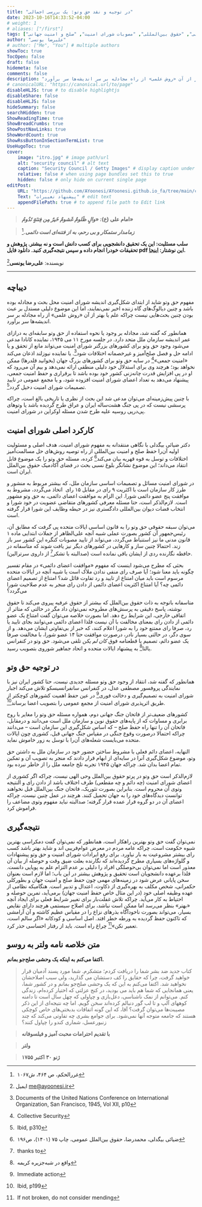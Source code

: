 ```yaml
---
title: "در توجیه و نقد حق وتو: یک بررسی اجمالی"
date: 2023-10-16T14:33:52-04:00
# weight: 1
# aliases: ["/first"]
tags: ["حق وتو", "سازمان ملل متحد", "حقوق", "تحقیق دانشجویی", "علی‌رضا یونسی", "صلح جهانی", "شورای امنیت", "اعضای دائم شورای امنیت", "دکتر ضیائی بیگدلی", "توصیه‌های حل اختلافات", "روش علمی", "سیاست جهانی", "حقوق بین‌المللی", "مصوبات شورای امنیت", "صلح و امنیت جهانی"]
author: "علیرضا یونسی"
# author: ["Me", "You"] # multiple authors
showToc: true
TocOpen: false
draft: false
hidemeta: false
comments: false
description: "این نوشتار مفهوم حق وتو را در سازمان ملل متحد مورد بحث قرار داده و نقدهایی به وجود این مفهوم ارائه می‌دهد. مفهوم حق وتو شاید از ابتدای شکل‌گیری اندیشه شورای امنیت محل بحث و مجادله بوده باشد و چنین دیالوگ‌های گاه زننده اخیر نمی‌نمایند، اما این موضوع دلیلی مستدل بر عبث بودن چنین بحث‌هایی نیست چراکه علم یا بهتر از آن «روش علمی» از راه مجادله بر سر اندیشه‌ها سر برآورد."
# canonicalURL: "https://canonical.url/to/page"
disableHLJS: true # to disable highlightjs
disableShare: false
disableHLJS: false
hideSummary: false
searchHidden: true
ShowReadingTime: true
ShowBreadCrumbs: true
ShowPostNavLinks: true
ShowWordCount: true
ShowRssButtonInSectionTermList: true
UseHugoToc: true
cover:
    image: "itro.jpg" # image path/url
    alt: "security council" # alt text
    caption: "Security Council / Getty Images" # display caption under cover
    relative: false # when using page bundles set this to true
    hidden: false # only hide on current single page
editPost:
    URL: "https://github.com/AYoonesi/AYoonesi.github.io_fa/tree/main/content"
    Text: "پیشنهاد تغییرات" # edit text
    appendFilePath: true # to append file path to Edit link
---
```




> **امام علی (ع)*: «والٍ ظَلومٌ غَشومٌ خَیرٌ مِن فِتنَةٍ تَدُومُ»***

> **_زمامدار ستمکار و بی رحم، به از فتنه‌ای است دائمى._**[^1]


 **سلب مسئلیت: این یک تحقیق دانشجویی برای کسب دانش است و نه بیشتر. پژوهش و تحقیقات خودرا انجام داده و سپس نتیجه‌گیری کنید.**
 **دانلود فایل pdf این نوشتار: [اینجا](veto.pdf).**


نویسنده: **علی‌رضا یونسی**[^2]

---

## دیباچه

مفهوم حق وتو شاید از ابتدای شکل‌گیری اندیشه شورای امنیت محل بحث و مجادله بوده باشد و چنین دیالوگ‌های گاه زننده اخیر نمی‌نمایند، اما این موضوع دلیلی مستدل بر عبث بودن چنین بحث‌هایی نیست چراکه علم یا بهتر از آن «روش علمی» از راه مجادله بر سر اندیشه‌ها سر برآورد.

همانطور که گفته شد، مجادله بر وجود یا نحوه استفاده از حق وتو سابقه‌ای به درازای عمر اندیشه سازمان ملل متحد دارد. در جلسه مورخ ۱۱ می ۱۹۴۵، نماینده کانادا مدعی می‌شود وجود حق وتو برای کشورهای بزرگتر شورای امنیت می‌تواند مانع از تحقق و یا ادامه حل و فصل صلح‌آمیز و غیرخصمانه اختلافات شود[^3]. یا نماینده نیوزلند اذعان می‌کند «امنیت جمعی»[^4] در سایه حق وتو برای کشورهای بزرگ جهان (بخوانید قلدرها) ممکن نخواهد بود؛ هرچند وی برای استدلال خود دلیلی منطقی ارائه نمی‌دهد و بیم آن می‌رود که او در پی افزایش قدرت چانه‌زنی کشور خود بوده باشد تا برقراری و حفظ امنیت جمعی، پیشنهاد می‌دهد به تعداد اعضای شورای امنیت افزوده شود، و یا مجمع عمومی در تایید تصمیمات شورای امنیت دخیل گردد[^5].

با چنین پیش‌زمینه‌ای می‌توان مدعی شد این بحث از نظری یا تاریخی بالغ است، چراکه پرسشی نیست که در پی جنگ هشت‌ساله ایران و عراق طرح گردیده باشد یا وتوهای پی‌درپی روسیه علیه طرح شدن مسئله اوکراین در شورای امنیت.

## کارکرد اصلی شورای امنیت

دکتر ضیائی بیگدلی با نگاهی منتقدانه به مفهوم شورای امنیت، هدف اصلی و مسئولیت اولیه آن‌را حفظ صلح و امنیت بین‌المللی از راه توصیه روش‌های حل مسالمت‌آمیز اختلافات و توسل به قوه قهریه بیان می‌کند[^6] کرده، مسئله حق وتو را یک موضوع قابل انتقاد می‌داند؛ این موضوع نشانگر بلوغ نسبی بحث در فضای آکادمیک حقوق بین‌الملل ایران است.

در شورای امنیت مسائل و تصمیمات اساسی سازمان ملل، که بیشتر مربوط به منشور و طرز کار سازمان است با اکثریت ۹ رای در مقابل ۱۵ رای  اتخاذ می‌گردد، مشروط به موافقت پنج عضو دائمی شورا. این الزام به موافقت اعضای دائمی، به حق وتو مشهور است. لازم‌الذکر است، حتا مسئله معرفی کشورهای متقاضی عضویت در خود شورا و انتخاب قضات دیوان بین‌المللی دادگستری نیز در حیطه وظایف این شورا قرار گرفته است.

می‌توان سبقه حقوقی حق وتو را به قانون اساسی ایالات متحده پی گرفت که مطابق آن، رئیس‌جمهور آن کشور بصورت عملی شبیه آنچه علی‌الظاهر از جملات ابتدایی ماده ۱ قانون مدنی ما نیز استنباط می‌گردد، می‌تواند از تایید مصوبات کنگره این کشور سر باز زند. احتمالا چنین ساز و کارهایی در کشورهای دیگر نیز یافت شوند که متاسفانه در حافظه نگارنده ردی از ایشان باقی نمانده است (صدالبته با تشکر[^7] از داروی سرترالین).

بحثی که مطرح می‌شود اینست که مفهوم «موافقت اعضای دائمی» در مقام تفسیر چگونه باید معنا شود؛ آیا صرف رای منفی ندادن ملاک است یا شبیه آنچه در ایالات متحده مرسوم است باید میان امتناع از تایید و رد تفاوت قائل شد؟ امتناع از تصمیم اعضای دائمی چه؟ آیا امتناع اکثریت اعضای دائمی از دادن رای منجر به عدم صلاحیت شورا می‌گردد؟

متاسفانه باتوجه به ذات حقوق بین‌الملل که بیشتر از حقوق عرفیه پیروی می‌کند تا حقوق نوشته، پاسخ دقیقی به پرسش‌های مطروحه نمی‌توان داد مگر در حالتی که متاثر از اتفاقی خارجی، این شرایط رخ دهد. اما بصورت خلاصه می‌توان گفت امتناع یک عضو دائمی از دادن رای بمعنای مخالفت با آن نیست فلذا اعضای دائمی می‌توانند بجای تایید یا رد، صرفا رای ممتنع خود را به شورا اعلام کنند، که خبر از بی‌تفاوتی ایشان می‌دهد. و از سوی دگر، در حالتی بسیار نادر، درصورت موافقت حتا ۱۴ عضو شورا، با مخالفت صرفا یک عضو دائم، تصمیم یا قطعنامه فوق *کان لم یکن* تلقی می‌شود. حق وتو در کنفرانس یالتا[^8] به پیشنهاد ایالات متحده و اتحاد جماهیر شوروی بتصویب رسید.

## در توجیه حق وتو

همانطور که گفته شد، انتقاد از وجود حق وتو مسئله جدیدی نیست، حتا کشور ایران نیز با نمایندگی پروفسور مصطفی عدل، در کنفرانس سانفرانسیسکو تلاش می‌کند اجبار شورای امنیت به تصمیم‌گیری و دخالت فوری[^9] در عین حفظ اهمیت کشورهای کوچکتر از طریق اثرپذیری شورای امنیت از مجمع عمومی را بتصویب اعضا برساند[^10].

کشورهای ضعیف‌تر از فاتحان جنگ جهانی دوم، همواره مسئله حق وتو را مغایر با روح برابری و مساوات که از پایه‌های حقوق نوین و سازمان ملل است می‌دانند و درمقابل، فاتحان آن را تنها راه حفظ صلح – که اساس شکل‌گیری این سازمان است – می‌دانند چراکه احتمالا درصورت وقوع جنگی در مقیاس جنگ جهانی قبل، کشوری چون ایالات متحده می‌بایست شعله‌های آن‌را با توسل به زور خاموش نماید.

النهایه، اعضای دائم فعلی با مشروط ساختن حضور خود در سازمان ملل به داشتن حق وتو، موضوع شکل‌گیری آنرا در سایه‌ای از ابهام قرار دادند که منجر به تصویب آن و تمکین تمام اعضا بدان شد. چراکه جهان ۱۹۴۵ تجربه تلخ جامعه ملل را از خاطر نبرده بود.

لازم‌الذکر است حق وتو در پرتو حقوق بین‌الملل وحی الهی نیست، چراکه اگر کشوری از اعضای شورای امنیت (چه دائم و چه مقطعی) طرف اختلاف باشد از دادن رای و النتیجه وتوی آن محروم است. بنابراین بصورت تئوریک، فاتحان جنگ بین‌الملل قبل نخواهند توانست دیدگاه‌های خود را به جهان تحمیل کنند. هرچند در عمل چنین نیست، چراکه اعضای آن در دو گروه قرار عمده قرار گرفته؛ صدالبته نباید مفهوم وتوی مضاعف را فراموش کرد.

## نتیجه‌گیری

نمی‌توان گفت حق وتو بهترین راهکار است، همانطور که نمی‌توان گفت دمکراسی بهترین شیوه حکومت است، چراکه عامه مردم در معرض عوام‌فریبی اند و شاید بهتر باشد کسب رای بیشتر مشروعیت به بار نیاورد. برای رفع ایرادات شورای امنیت و حق وتو پیشنهادات و گلواژه‌های بسیاری مطرح گردیده‌اند که نگارنده بعلت ضیق وقت و حوصله از بیان آن معذور است اما نمی‌توان بی‌حوصلگی افراد را دلیلی بر عدم التزام علم به پویایی دانست. فلذا برعهده دانشجویان است تحقیق و پژوهش بیشتر در این باب؛ اما لازم است بعنوان سخن پایانی عرض شود در زمینه‌های مهمی چون حفظ صلح و امنیت جهان و بطورکلی حکمرانی، شخص مکلف به بهره‌گیری از ذکاوت، اعتدال و تدبیر است. هنگامیکه نظامی از عهده وظیفه اصلی خود (در این مثال خاص حفظ امنیت جهان) برمی‌آید، تمرین حوصله و احتیاط به کار می‌آید. چراکه تلاش غفلت‌بار برای تغییر شرایط فعلی برای ایجاد آنچه «بهتر» بنظر می‌رسد اما ممکن است نباشد، برای اصلاح سیستمی هرچند دارای نقایص بسیار، می‌تواند بصورت ناخودآگاه بذرهای نزاع را در مقیاس عظیم کاشته و آن آرامشی که تاکنون حفظ گردیده به ورطه خطر افتد. اصل اساسی و کودکانه «اگر سالم است، تعمیر نکن»[^11] چراغ راه است. باید از رفتار احساسی حذر کرد.

## متن خلاصه نامه ولتر به روسو
**اکتفا می‌کنم به اینکه یک وحشی صلح‌جو بمانم.**

> کتاب جدید ضد بشر شما را دریافت کردم؛ متشکرم. شما مورد پسند آدمیان قرار خواهید گرفت، چرا که حقایق را کف دستشان می گذارید، ولی سبب اصلاحشان نخواهید شد. اکتفا می‌کنم به این که یک وحشی صلح‌جو بمانم و در کشور شما، یعنی همانجایی که شما هم باید می بودید، در کنج عزلتی که اختیار کرده‌ام، زندگی کنم. می‌توانم از نمک ناشناسی، دغل‌بازی و چپاولی که چهل سال است تا دامنه کوههای آلپ و تا لب گور دنبالم کرده‌اند سخن گویم. اما چه نتیجه‌ای از این ذکر مصیبت‌ها می‌توان گرفت؟ آقا، که این گونه اتفاقات بدبختی‌های خاص کوچکی هستند که جامعه متوجه آنها نمی‌شود. برای جوامع بشری چه تفاوتی می‌کند که چند زنبورعسل، شماری کندو را چپاول کنند؟

> **با تقدیم احترامات محبت آمیز و فیلسوفانه**

> **ولتر**

> **ژنو** **۳۰** **اکتبر** **۱۷۵۵**

[^1]: غررالحکم، ص ۴۶۴، ش۱۰۶۷

[^2]: ایمیل me@ayoonesi.ir

[^3]: Documents of the United Nations Conference on International Organization, San Francisco, 1945, Vol XII, p10

[^4]: Collective Security

[^5]: Ibid, p310

[^6]: ضیائی بیگدلی، محمدرضا، حقوق بین‌الملل عمومی، چاپ ۷۵ (۱۴۰۱)، ص۱۹۶

[^7]: thanks to

[^8]: واقع در شبه‌جزیره کریمه

[^9]: Immediate action

[^10]: Ibid, p199

[^11]: If not broken, do not consider mending